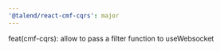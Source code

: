 ```yaml
---
'@talend/react-cmf-cqrs': major
---
```


feat(cmf-cqrs): allow to pass a filter function to useWebsocket
